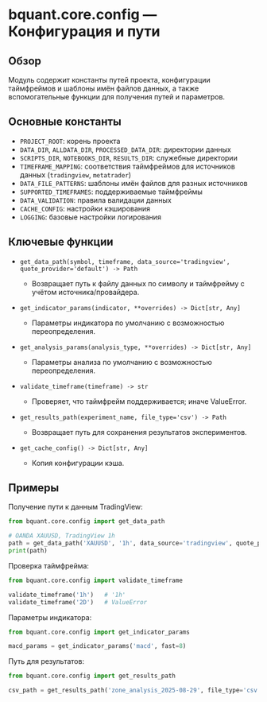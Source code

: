 # bquant.core.config — Конфигурация и пути

## Обзор

Модуль содержит константы путей проекта, конфигурации таймфреймов и шаблоны имён файлов данных, а также вспомогательные функции для получения путей и параметров.

## Основные константы

- `PROJECT_ROOT`: корень проекта
- `DATA_DIR`, `ALLDATA_DIR`, `PROCESSED_DATA_DIR`: директории данных
- `SCRIPTS_DIR`, `NOTEBOOKS_DIR`, `RESULTS_DIR`: служебные директории
- `TIMEFRAME_MAPPING`: соответствия таймфреймов для источников данных (`tradingview`, `metatrader`)
- `DATA_FILE_PATTERNS`: шаблоны имён файлов для разных источников
- `SUPPORTED_TIMEFRAMES`: поддерживаемые таймфреймы
- `DATA_VALIDATION`: правила валидации данных
- `CACHE_CONFIG`: настройки кэширования
- `LOGGING`: базовые настройки логирования

## Ключевые функции

- `get_data_path(symbol, timeframe, data_source='tradingview', quote_provider='default') -> Path`
  - Возвращает путь к файлу данных по символу и таймфрейму с учётом источника/провайдера.

- `get_indicator_params(indicator, **overrides) -> Dict[str, Any]`
  - Параметры индикатора по умолчанию с возможностью переопределения.

- `get_analysis_params(analysis_type, **overrides) -> Dict[str, Any]`
  - Параметры анализа по умолчанию с возможностью переопределения.

- `validate_timeframe(timeframe) -> str`
  - Проверяет, что таймфрейм поддерживается; иначе ValueError.

- `get_results_path(experiment_name, file_type='csv') -> Path`
  - Возвращает путь для сохранения результатов экспериментов.

- `get_cache_config() -> Dict[str, Any]`
  - Копия конфигурации кэша.

## Примеры

Получение пути к данным TradingView:
```python
from bquant.core.config import get_data_path

# OANDA XAUUSD, TradingView 1h
path = get_data_path('XAUUSD', '1h', data_source='tradingview', quote_provider='oanda')
print(path)
```

Проверка таймфрейма:
```python
from bquant.core.config import validate_timeframe

validate_timeframe('1h')   # '1h'
validate_timeframe('2D')   # ValueError
```

Параметры индикатора:
```python
from bquant.core.config import get_indicator_params

macd_params = get_indicator_params('macd', fast=8)
```

Путь для результатов:
```python
from bquant.core.config import get_results_path

csv_path = get_results_path('zone_analysis_2025-08-29', file_type='csv')
```
